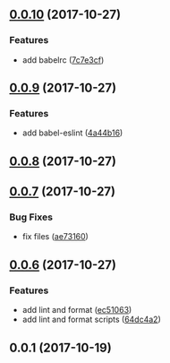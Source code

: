 <a name="0.0.10"></a>
## [0.0.10](https://github.com/hugomrdias/hd-scripts/compare/v0.0.9...v0.0.10) (2017-10-27)


### Features

* add babelrc ([7c7e3cf](https://github.com/hugomrdias/hd-scripts/commit/7c7e3cf))



<a name="0.0.9"></a>
## [0.0.9](https://github.com/hugomrdias/hd-scripts/compare/v0.0.8...v0.0.9) (2017-10-27)


### Features

* add babel-eslint ([4a44b16](https://github.com/hugomrdias/hd-scripts/commit/4a44b16))



<a name="0.0.8"></a>
## [0.0.8](https://github.com/hugomrdias/hd-scripts/compare/v0.0.7...v0.0.8) (2017-10-27)



<a name="0.0.7"></a>
## [0.0.7](https://github.com/hugomrdias/hd-scripts/compare/v0.0.6...v0.0.7) (2017-10-27)


### Bug Fixes

* fix files ([ae73160](https://github.com/hugomrdias/hd-scripts/commit/ae73160))



<a name="0.0.6"></a>
## [0.0.6](https://github.com/hugomrdias/hd-scripts/compare/v0.0.1...v0.0.6) (2017-10-27)


### Features

* add lint and format ([ec51063](https://github.com/hugomrdias/hd-scripts/commit/ec51063))
* add lint and format scripts ([64dc4a2](https://github.com/hugomrdias/hd-scripts/commit/64dc4a2))



<a name="0.0.1"></a>
## 0.0.1 (2017-10-19)



